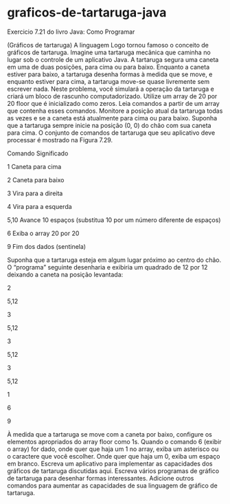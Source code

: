 # graficos-de-tartaruga-java
Exercicio 7.21 do livro Java: Como Programar


(Gráficos de tartaruga) A linguagem Logo tornou famoso o conceito de gráficos de tartaruga. Imagine uma tartaruga mecânica que
caminha no lugar sob o controle de um aplicativo Java. A tartaruga segura uma caneta em uma de duas posições, para cima ou para
baixo. Enquanto a caneta estiver para baixo, a tartaruga desenha formas à medida que se move, e enquanto estiver para cima, a tartaruga
move-se quase livremente sem escrever nada. Neste problema, você simulará a operação da tartaruga e criará um bloco de rascunho computadorizado.
Utilize um array de 20 por 20 floor que é inicializado como zeros. Leia comandos a partir de um array que contenha esses comandos.
Monitore a posição atual da tartaruga todas as vezes e se a caneta está atualmente para cima ou para baixo. Suponha que a tartaruga sempre
inicie na posição (0, 0) do chão com sua caneta para cima. O conjunto de comandos de tartaruga que seu aplicativo deve processar é mostrado na Figura 7.29.


Comando Significado

1       Caneta para cima

2       Caneta para baixo

3       Vira para a direita

4       Vira para a esquerda

5,10    Avance 10 espaços (substitua 10 por um número diferente de espaços)

6       Exiba o array 20 por 20

9       Fim dos dados (sentinela)



Suponha que a tartaruga esteja em algum lugar próximo ao centro do chão. O “programa” seguinte desenharia e exibiria um quadrado de 12 por 12 deixando a caneta na posição levantada:

2

5,12

3

5,12

3

5,12

3

5,12

1

6

9

À medida que a tartaruga se move com a caneta por baixo, configure os elementos apropriados do array floor como 1s. Quando o
comando 6 (exibir o array) for dado, onde quer que haja um 1 no array, exiba um asterisco ou o caractere que você escolher. Onde quer que
haja um 0, exiba um espaço em branco.
Escreva um aplicativo para implementar as capacidades dos gráficos de tartaruga discutidas aqui. Escreva vários programas de gráfico
de tartaruga para desenhar formas interessantes. Adicione outros comandos para aumentar as capacidades de sua linguagem de gráfico de
tartaruga.
